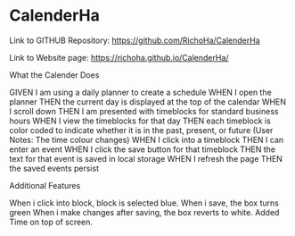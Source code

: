 # CalenderHa

Link to GITHUB Repository:
https://github.com/RichoHa/CalenderHa

Link to Website page:
https://richoha.github.io/CalenderHa/


What the Calender Does

GIVEN I am using a daily planner to create a schedule
WHEN I open the planner
THEN the current day is displayed at the top of the calendar
WHEN I scroll down
THEN I am presented with timeblocks for standard business hours
WHEN I view the timeblocks for that day
THEN each timeblock is color coded to indicate whether it is in the past, present, or future 
(User Notes: The time colour changes)
WHEN I click into a timeblock
THEN I can enter an event
WHEN I click the save button for that timeblock
THEN the text for that event is saved in local storage
WHEN I refresh the page
THEN the saved events persist

Additional Features 

When i click into block, block is selected blue.
When i save, the box turns green
When i make changes after saving, the box reverts to white.
Added Time on top of screen.


